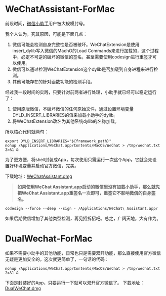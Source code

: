 # WeChatAssistant-ForMac

前段时间，[微信小助手](https://github.com/MustangYM/WeChatExtension-ForMac)用户被大规模封号。

我个人认为，究其原因，可能是下面几点：
1. 微信可能会检测自身完整性是否被破坏。WeChatExtension是使用insert_dylib写入微信的MachO的Load Commands来进行加载的，这个过程中，必定不可逆的破坏的微信的签名，甚至需要使用codesign进行重签才可以使用。
2. 微信可以通过检测WeChatExtension这个dylib是否加载到自身进程来进行检测。
3. 其他可能存在的针对函数功能的检测手段。

经过我一段时间的实践，只要针对前两者进行处理，小助手就已经可以稳定运行了：
1. 使用原版微信，不破坏微信的任何原始文件，通过设置环境变量DYLD_INSERT_LIBRARIES的值来加载小助手的dylib。
2. 将WeChatExtension改名为其他系统dylib的名称加载。

所以核心代码就两句：
```shell
export DYLD_INSERT_LIBRARIES="${framework_path}"
nohup /Applications/WeChat.app/Contents/MacOS/WeChat > /tmp/wechat.txt 2>&1 &
```
为了更方便，将shell封装成App，每次使用只需运行一次这个App，它就会先设置好环境变量并启动官方微信，完美。

下载地址：[WeChatAssistant.dmg](https://github.com/levie-vans/WeChatAssistant-ForMac/releases/download/1.0.0/WeChatAssistant.dmg)

>**如果使用WeChat Assistant.app启动的微信里没有加载小助手，那么就先把WeChat Assistant.app重签名一次即可，重签它不影响微信的自身签名。**

```shell
codesign --force --deep --sign - /Applications/WeChat\ Assistant.app/
```

如果后期微信增加了其他类型检测，再见招拆招吧。总之，广阔天地，大有作为。

# DualWechat-ForMac

如果不需要小助手的其他功能，日常也只是需要双开功能，那么直接使用官方微信无疑是更加安全的。这次就更简单了，一句话的代码：

```shell
nohup /Applications/WeChat.app/Contents/MacOS/WeChat > /tmp/wechat.txt 2>&1 &
```

下面是封装好的App，只要运行一下就可以双开官方微信了。
下载地址：[DualWeChat.dmg](https://github.com/levie-vans/WeChatAssistant-ForMac/releases/download/1.0.0/DualWeChat.dmg)
